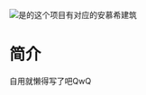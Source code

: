 ![是的这个项目有对应的安慕希建筑](https://cdn.jsdelivr.net/gh/1cyberlangke1/my_image_host@master/images/simple_api_pool_mcbuild.png)

# 简介

自用就懒得写了吧QwQ

